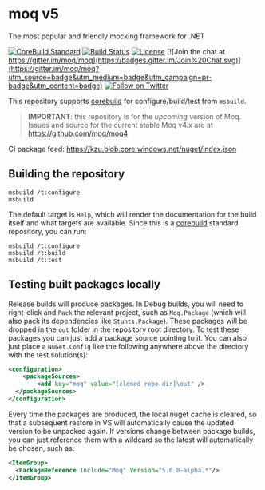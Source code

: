 # moq v5

The most popular and friendly mocking framework for .NET

[![CoreBuild Standard](https://img.shields.io/badge/√_corebuild-standard-blue.svg)](http://www.corebuild.io)
[![Build Status](https://kzu.visualstudio.com/builds/_apis/build/status/moq?branchName=master)](https://kzu.visualstudio.com/builds/_build/latest?definitionId=20?branchName=master)
[![License](https://img.shields.io/github/license/moq/moq.svg)](https://github.com/moq/moq/blob/master/LICENSE)
[![Join the chat at https://gitter.im/moq/moq](https://badges.gitter.im/Join%20Chat.svg)](https://gitter.im/moq/moq?utm_source=badge&utm_medium=badge&utm_campaign=pr-badge&utm_content=badge)
[![Follow on Twitter](https://img.shields.io/twitter/follow/moqthis.svg?style=social&label=Follow)](http://twitter.com/intent/user?screen_name=moqthis)

This repository supports [corebuild](http://www.corebuild.io) for configure/build/test from `msbuild`.

> **IMPORTANT**: this repository is for the *upcoming* version of Moq. Issues and source for the current stable Moq v4.x are at https://github.com/moq/moq4

CI package feed: https://kzu.blob.core.windows.net/nuget/index.json

## Building the repository

```
msbuild /t:configure
msbuild
```

The default target is `Help`, which will render the documentation for the build itself and what targets are available. 
Since this is a [corebuild](http://www.corebuild.io) standard repository, you can run:

```
msbuild /t:configure
msbuild /t:build
msbuild /t:test
```

## Testing built packages locally

Release builds will produce packages. In Debug builds, you will need to right-click and `Pack` the relevant project, 
such as `Moq.Package` (which will also pack its dependencies like `Stunts.Package`). These packages will be dropped 
in the `out` folder in the repository root directory. To test these packages you can just add a package source 
pointing to it. You can also just place a `NuGet.Config` like the following anywhere above the directory with the 
test solution(s):

```xml
<configuration>
	<packageSources>
		<add key="moq" value="[cloned repo dir]\out" />
  </packageSources>
</configuration>
```

Every time the packages are produced, the local nuget cache is cleared, so that a subsequent restore in VS will 
automatically cause the updated version to be unpacked again. If versions change between package builds, you can 
just reference them with a wildcard so the latest will automatically be chosen, such as:

```xml
<ItemGroup>
  <PackageReference Include="Moq" Version="5.0.0-alpha.*"/>
</ItemGroup>
```
